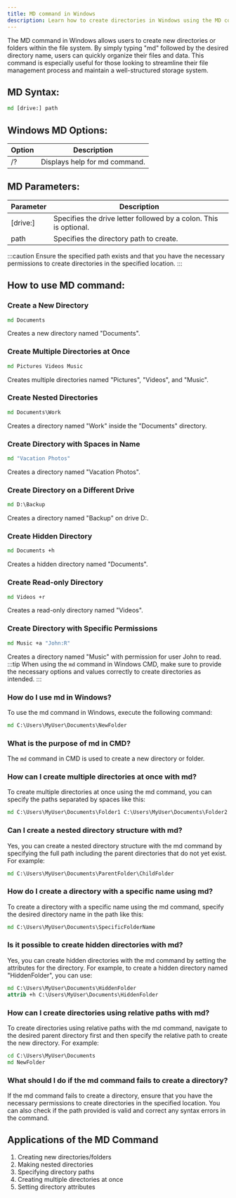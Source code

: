 ```yaml
---
title: MD command in Windows
description: Learn how to create directories in Windows using the MD command. Easily make new folders with this simple command.
---
```


The MD command in Windows allows users to create new directories or folders within the file system. By simply typing "md" followed by the desired directory name, users can quickly organize their files and data. This command is especially useful for those looking to streamline their file management process and maintain a well-structured storage system.

## MD Syntax:
```cmd
md [drive:] path
```
## Windows MD Options:
| Option  | Description                       |
|---------|-----------------------------------|
| /?      | Displays help for md command.     |

## MD Parameters:
| Parameter  | Description                        |
|------------|------------------------------------|
| [drive:]   | Specifies the drive letter followed by a colon. This is optional. |
| path       | Specifies the directory path to create. |  

:::caution
Ensure the specified path exists and that you have the necessary permissions to create directories in the specified location.
:::
## How to use MD command:

### Create a New Directory
```cmd
md Documents
```
Creates a new directory named "Documents".

### Create Multiple Directories at Once
```cmd
md Pictures Videos Music
```
Creates multiple directories named "Pictures", "Videos", and "Music".

### Create Nested Directories
```cmd
md Documents\Work
```
Creates a directory named "Work" inside the "Documents" directory.

### Create Directory with Spaces in Name
```cmd
md "Vacation Photos"
```
Creates a directory named "Vacation Photos".

### Create Directory on a Different Drive
```cmd
md D:\Backup
```
Creates a directory named "Backup" on drive D:.

### Create Hidden Directory
```cmd
md Documents +h
```
Creates a hidden directory named "Documents".

### Create Read-only Directory
```cmd
md Videos +r
```
Creates a read-only directory named "Videos".

### Create Directory with Specific Permissions
```cmd
md Music +a "John:R"
```
Creates a directory named "Music" with permission for user John to read.
:::tip
When using the `md` command in Windows CMD, make sure to provide the necessary options and values correctly to create directories as intended.
:::

### How do I use md in Windows?
To use the md command in Windows, execute the following command:
```cmd
md C:\Users\MyUser\Documents\NewFolder
```

### What is the purpose of md in CMD?
The `md` command in CMD is used to create a new directory or folder.

### How can I create multiple directories at once with md?
To create multiple directories at once using the md command, you can specify the paths separated by spaces like this:
```cmd
md C:\Users\MyUser\Documents\Folder1 C:\Users\MyUser\Documents\Folder2
```

### Can I create a nested directory structure with md?
Yes, you can create a nested directory structure with the md command by specifying the full path including the parent directories that do not yet exist. For example:
```cmd
md C:\Users\MyUser\Documents\ParentFolder\ChildFolder
```

### How do I create a directory with a specific name using md?
To create a directory with a specific name using the md command, specify the desired directory name in the path like this:
```cmd
md C:\Users\MyUser\Documents\SpecificFolderName
```

### Is it possible to create hidden directories with md?
Yes, you can create hidden directories with the md command by setting the attributes for the directory. For example, to create a hidden directory named "HiddenFolder", you can use:
```cmd
md C:\Users\MyUser\Documents\HiddenFolder
attrib +h C:\Users\MyUser\Documents\HiddenFolder
```

### How can I create directories using relative paths with md?
To create directories using relative paths with the md command, navigate to the desired parent directory first and then specify the relative path to create the new directory. For example:
```cmd
cd C:\Users\MyUser\Documents
md NewFolder
```

### What should I do if the md command fails to create a directory?
If the md command fails to create a directory, ensure that you have the necessary permissions to create directories in the specified location. You can also check if the path provided is valid and correct any syntax errors in the command.


## Applications of the MD Command

1. Creating new directories/folders
2. Making nested directories
3. Specifying directory paths
4. Creating multiple directories at once
5. Setting directory attributes